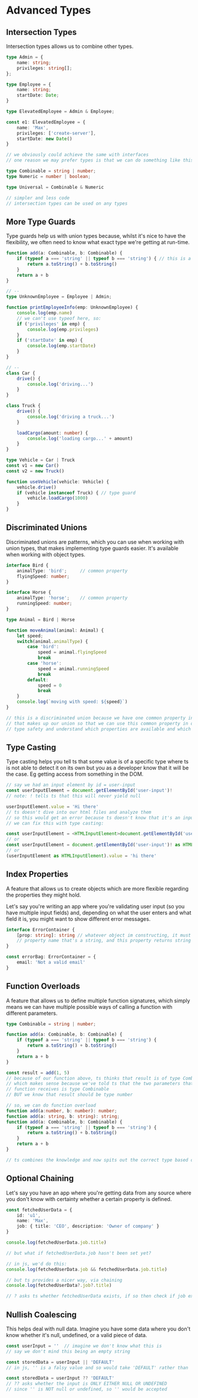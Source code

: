 # Advanced Types

## Intersection Types

Intersection types allows us to combine other types.

```ts
type Admin = {
    name: string;
    privileges: string[];
};

type Employee = {
    name: string;
    startDate: Date;
}

type ElevatedEmployee = Admin & Employee;

const e1: ElevatedEmployee = {
    name: 'Max',
    privileges: ['create-server'],
    startDate: new Date()
}

// we obviously could achieve the same with interfaces
// one reason we may prefer types is that we can do something like this:

type Combinable = string | number;
type Numeric = number | boolean;

type Universal = Combinable & Numeric

// simpler and less code
// intersection types can be used on any types 
```

## More Type Guards

Type guards help us with union types because, whilst it's nice to have the flexibility, we often need to know what exact type we're getting at run-time. 

```ts
function add(a: Combinable, b: Combinable) {
    if (typeof a === 'string' || typeof b === 'string') { // this is a type guard using typeof
        return a.toString() + b.toString()
    }
    return a + b
}

// --
type UnknownEmployee = Employee | Admin;

function printEmployeeInfo(emp: UnknownEmployee) {
    console.log(emp.name)
    // we can't use typeof here, so:
    if ('privileges' in emp) {
        console.log(emp.privileges)    
    }
    if ('startDate' in emp) {
        console.log(emp.startDate)    
    }
}

// --
class Car {
    drive() {
        console.log('driving...')
    }
}

class Truck {
    drive() {
        console.log('driving a truck...')
    }

    loadCargo(amount: number) {
        console.log('loading cargo...' + amount)
    }
}

type Vehicle = Car | Truck
const v1 = new Car()
const v2 = new Truck()

function useVehicle(vehicle: Vehicle) {
    vehicle.drive()
    if (vehicle instanceof Truck) { // type guard
        vehicle.loadCargo(1000)
    }
}
```

## Discriminated Unions

Discriminated unions are patterns, which you can use when working with union types, that makes implementing type guards easier. It's available when working with object types.

```ts
interface Bird {
    animalType: 'bird';     // common property
    flyingSpeed: number;
}

interface Horse {
    animalType: 'horse';    // common property
    runningSpeed: number;
}

type Animal = Bird | Horse

function moveAnimal(animal: Animal) {
    let speed;
    switch(animal.animalType) {
        case 'bird':
            speed = animal.flyingSpeed
            break
        case 'horse':
            speed = animal.runningSpeed
            break
        default:
            speed = 0
            break
    }
    console.log(`moving with speed: ${speed}`)
}

// this is a discriminated union because we have one common property in every object 
// that makes up our union so that we can use this common property in our check to have 100% 
// type safety and understand which properties are available and which are not
```

## Type Casting

Type casting helps you tell ts that some value is of a specific type where ts is not able to detect it on its own but you as a developer know that it will be the case. Eg getting access from something in the DOM.

```ts
// say we had an input element by id = user-input
const userInputElement = document.getElementById('user-input')!
// note: ! tells ts that this will never yield null

userInputElement.value = 'Hi there'
// ts doesn't dive into our html files and analyze them
// so this would get an error because ts doesn't know that it's an input element
// we can fix this with type casting:

const userInputElement = <HTMLInputElement>document.getElementById('user-input')!
// or
const userInputElement = document.getElementById('user-input')! as HTMLInputElement
// or
(userInputElement as HTMLInputElement).value = 'hi there'
```

## Index Properties

A feature that allows us to create objects which are more flexible regarding the properties they might hold. 

Let's say you're writing an app where you're validating user input (so you have multiple input fields) and, depending on what the user enters and what field it is, you might want to show different error messages.

```ts
interface ErrorContainer {
    [prop: string]: string // whatever object im constructing, it must have a 
    // property name that's a string, and this property returns string
}

const errorBag: ErrorContainer = {
    email: 'Not a valid email'
}
```

## Function Overloads

A feature that allows us to define multiple function signatures, which simply means we can have multiple possible ways of calling a function with different parameters.

```ts
type Combinable = string | number;

function add(a: Combinable, b: Combinable) {
    if (typeof a === 'string' || typeof b === 'string') {
        return a.toString() + b.toString()
    }
    return a + b
}

const result = add(1, 5)
// because of our function above, ts thinks that result is of type Combinable
// which makes sense because we've told ts that the two parameters that the
// function receives is type Combinable
// BUT we know that result should be type number

// so, we can do function overload
function add(a:number, b: number): number;
function add(a: string, b: string): string; 
function add(a: Combinable, b: Combinable) {
    if (typeof a === 'string' || typeof b === 'string') {
        return a.toString() + b.toString()
    }
    return a + b
}

// ts combines the knowledge and now spits out the correct type based on what we've told it
```

## Optional Chaining

Let's say you have an app where you're getting data from any source where you don't know with certainty whether a certain property is defined.

```ts
const fetchedUserData = {
    id: 'u1',
    name: 'Max',
    job: { title: 'CEO', description: 'Owner of company' }
}

console.log(fetchedUserData.job.title)

// but what if fetchedUserData.job hasn't been set yet?

// in js, we'd do this:
console.log(fetchedUserData.job && fetchedUserData.job.title)

// but ts provides a nicer way, via chaining
console.log(fetchedUserData?.job?.title)

// ? asks ts whether fetchedUserData exists, if so then check if job exists, and if it does, then move forward with title
```

## Nullish Coalescing

This helps deal with null data. Imagine you have some data where you don't know whether it's null, undefined, or a valid piece of data.

```ts
const userInput = ''  // imagine we don't know what this is
// say we don't mind this being an empty string

const storedData = userInput || 'DEFAULT'
// in js, '' is a falsy value and so would take 'DEFAULT' rather than ''

const storedData = userInput ?? 'DEFAULT'
// ?? asks whether the input is ONLY EITHER NULL OR UNDEFINED
// since '' is NOT null or undefined, so '' would be accepted
```
